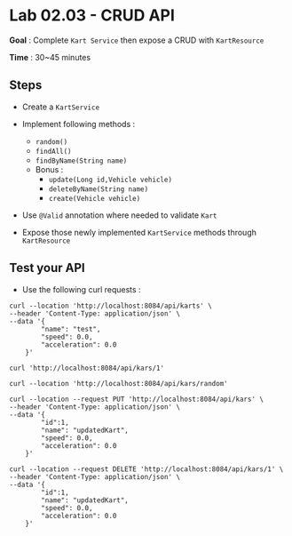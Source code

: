 # Lab 02.03 - CRUD API

**Goal** : Complete `Kart Service` then expose a CRUD with `KartResource`

**Time** : 30~45 minutes

## Steps

- Create a `KartService`
- Implement following methods :

  - `random()`
  - `findAll()`
  - `findByName(String name)`
  - Bonus :
    - `update(Long id,Vehicle vehicle)`
    - `deleteByName(String name)`
    - `create(Vehicle vehicle)`

- Use `@Valid` annotation where needed to validate `Kart`
- Expose those newly implemented `KartService` methods through `KartResource`

## Test your API

- Use the following curl requests :

```shell
curl --location 'http://localhost:8084/api/karts' \
--header 'Content-Type: application/json' \
--data '{
        "name": "test",
        "speed": 0.0,
        "acceleration": 0.0
    }'
```

```shell
curl 'http://localhost:8084/api/kars/1'
```

```shell
curl --location 'http://localhost:8084/api/kars/random'
```

```shell
curl --location --request PUT 'http://localhost:8084/api/kars' \
--header 'Content-Type: application/json' \
--data '{
        "id":1,
        "name": "updatedKart",
        "speed": 0.0,
        "acceleration": 0.0
    }'
```

```shell
curl --location --request DELETE 'http://localhost:8084/api/kars/1' \
--header 'Content-Type: application/json' \
--data '{
        "id":1,
        "name": "updatedKart",
        "speed": 0.0,
        "acceleration": 0.0
    }'
```
